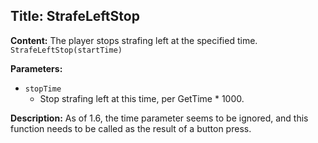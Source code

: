 ## Title: StrafeLeftStop

**Content:**
The player stops strafing left at the specified time.
`StrafeLeftStop(startTime)`

**Parameters:**
- `stopTime`
  - Stop strafing left at this time, per GetTime * 1000.

**Description:**
As of 1.6, the time parameter seems to be ignored, and this function needs to be called as the result of a button press.